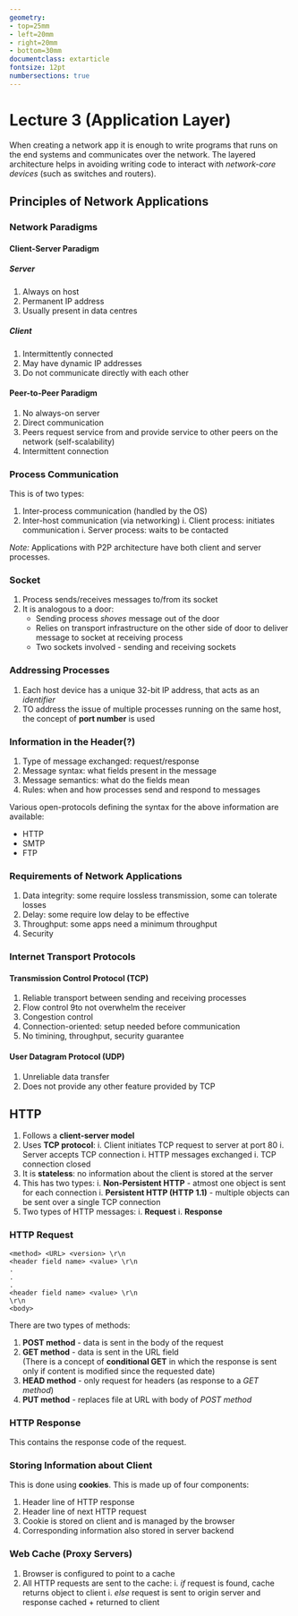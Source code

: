 ```yaml
---
geometry:
- top=25mm
- left=20mm
- right=20mm
- bottom=30mm
documentclass: extarticle
fontsize: 12pt
numbersections: true
---
```


# Lecture 3 (Application Layer)

When creating a network app it is enough to write programs that runs on the end systems and communicates over the network. The layered architecture helps in avoiding writing code to interact with *network-core devices* (such as switches and routers).

## Principles of Network Applications

### Network Paradigms

#### Client-Server Paradigm

##### Server

1. Always on host
2. Permanent IP address
3. Usually present in data centres

##### Client

1. Intermittently connected
2. May have dynamic IP addresses
3. Do not communicate directly with each other

#### Peer-to-Peer Paradigm
1. No always-on server
2. Direct communication
3. Peers request service from and provide service to other peers on the network (self-scalability)
4. Intermittent connection

### Process Communication
This is of two types:

1. Inter-process communication (handled by the OS)
2. Inter-host communication (via networking)
    i. Client process: initiates communication
    i. Server process: waits to be contacted

*Note:* Applications with P2P architecture have both client and server processes.

### Socket
1. Process sends/receives messages to/from its socket
2. It is analogous to a door:
    - Sending process *shoves* message out of the door
    - Relies on transport infrastructure on the other side of door to deliver message to socket at receiving process
    - Two sockets involved - sending and receiving sockets

### Addressing Processes
1. Each host device has a unique 32-bit IP address, that acts as an *identifier*
2. TO address the issue of multiple processes running on the same host, the concept of **port number** is used

### Information in the Header(?)
1. Type of message exchanged: request/response
2. Message syntax: what fields present in the message
3. Message semantics: what do the fields mean
4. Rules: when and how processes send and respond to messages

Various open-protocols defining the syntax for the above information are available:

- HTTP
- SMTP
- FTP

### Requirements of Network Applications
1. Data integrity: some require lossless transmission, some can tolerate losses
2. Delay: some require low delay to be effective
3. Throughput: some apps need a minimum throughput
4. Security

### Internet Transport Protocols

#### Transmission Control Protocol (TCP)
1. Reliable transport between sending and receiving processes
2. Flow control 9to not overwhelm the receiver
3. Congestion control
4. Connection-oriented: setup needed before communication
5. No timining, throughput, security guarantee

#### User Datagram Protocol (UDP)
1. Unreliable data transfer
2. Does not provide any other feature provided by TCP

## HTTP
1. Follows a **client-server model**
2. Uses **TCP protocol**:
    i. Client initiates TCP request to server at port $80$
    i. Server accepts TCP connection
    i. HTTP messages exchanged
    i. TCP connection closed
3. It is **stateless**: no information about the client is stored at the server
4. This has two types:
    i. **Non-Persistent HTTP** - atmost one object is sent for each connection
    i. **Persistent HTTP (HTTP 1.1)** - multiple objects can be sent over a single TCP connection
5. Two types of HTTP messages:
    i. **Request**
    i. **Response**

### HTTP Request
```
<method> <URL> <version> \r\n
<header field name> <value> \r\n
.
.
.
<header field name> <value> \r\n
\r\n
<body>
```

There are two types of methods:

1. **POST method** - data is sent in the body of the request
2. **GET method** - data is sent in the URL field  
(There is a concept of **conditional GET** in which the response is sent only if content is modified since the requested date)
3. **HEAD method** - only request for headers (as response to a *GET method*)
4. **PUT method** - replaces file at URL with body of *POST method*

### HTTP Response
This contains the response code of the request.

### Storing Information about Client
This is done using **cookies**. This is made up of four components:

1. Header line of HTTP response
2. Header line of next HTTP request
3. Cookie is stored on client and is managed by the browser
4. Corresponding information also stored in server backend

### Web Cache (Proxy Servers)
1. Browser is configured to point to a cache
2. All HTTP requests are sent to the cache:
    i. *if* request is found, cache returns object to client
    i. *else* request is sent to origin server and response cached + returned to client




















